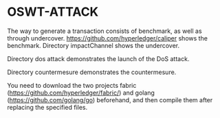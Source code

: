 # OSWT-ATTACK

The way to generate a transaction consists of benchmark, as well as through undercover.
	https://github.com/hyperledger/caliper shows the benchmark.
	Directory impactChannel shows the undercover.
	
Directory dos attack demonstrates the launch of the DoS attack.

Directory countermesure demonstrates the countermesure.

You need to download the two projects fabric (https://github.com/hyperledger/fabric/) and golang (https://github.com/golang/go) beforehand, and then compile them after replacing the specified files.
